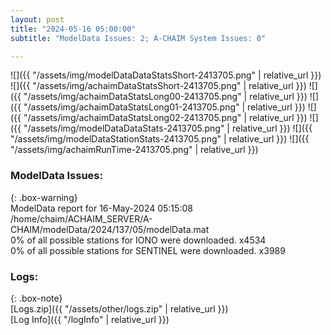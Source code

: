 ```yaml
---
layout: post
title: "2024-05-16 05:00:00"
subtitle: "ModelData Issues: 2; A-CHAIM System Issues: 0"

---
```


![]({{ "/assets/img/modelDataDataStatsShort-2413705.png" | relative_url }})
![]({{ "/assets/img/achaimDataStatsShort-2413705.png" | relative_url }})
![]({{ "/assets/img/achaimDataStatsLong00-2413705.png" | relative_url }})
![]({{ "/assets/img/achaimDataStatsLong01-2413705.png" | relative_url }})
![]({{ "/assets/img/achaimDataStatsLong02-2413705.png" | relative_url }})
![]({{ "/assets/img/modelDataDataStats-2413705.png" | relative_url }})
![]({{ "/assets/img/modelDataStationStats-2413705.png" | relative_url }})
![]({{ "/assets/img/achaimRunTime-2413705.png" | relative_url }})


### ModelData Issues:  
  
{: .box-warning}  
 ModelData report for 16-May-2024 05:15:08   
 /home/chaim/ACHAIM_SERVER/A-CHAIM/modelData/2024/137/05/modelData.mat   
 0% of all possible stations for IONO were downloaded. x4534   
 0% of all possible stations for SENTINEL were downloaded. x3989   
  


### Logs:  
  
{: .box-note}  
[Logs.zip]({{ "/assets/other/logs.zip" | relative_url }})  
[Log Info]({{ "/logInfo" | relative_url }})  

